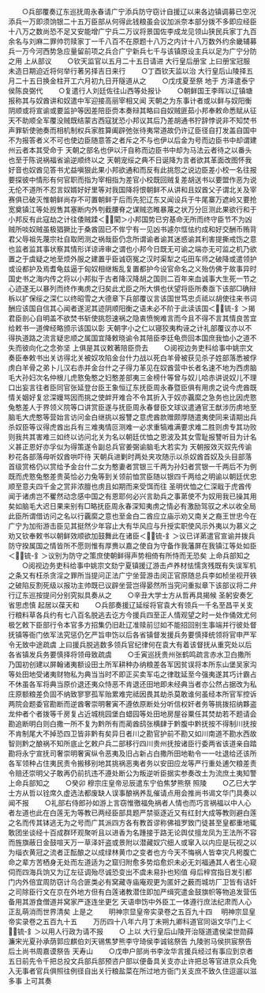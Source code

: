 <!-- { "loadSidebar": true } -->
　　○兵部覆奏辽东巡抚周永春请广宁添兵防守窃计自援辽以来各边镇调募已空况添兵一万即须饷银二十五万臣部从何得此钱粮虽会议加派奈本部分拨不多即应经臣十八万之数尚恐不足又安能增广宁兵二万议将景国佐李成龙见领山狭民兵家丁九百余名与刘麻二罪帅罚赎家丁一千八百不在原题十八万之内计十八万数外约余畿辅募兵一万今河西势急应量留前项之兵合广宁新兵七千与该镇原设主兵以足为广宁分防之用  上从部议
　　○钦天监官以五月二十五日请进  大行皇后册宝  上曰册宝冠服未造日期迫近将何举行著另择吉日来行
　　○丁酉钦天监以治  大行皇后山陵择五月二十五日换金柱开工六月初九日开隧道从之
　　○戊戌夏至祭  地于  方泽遣泰宁侯陈良弼代
　　○复遣行人刘廷佐往山西等处报讣
　　○朝鲜国王李晖以辽镇塘报称其与奴酋讲和奴遣中军迎接高丽宰相又闻  天朝之为东事计者或以鲜与奴阳衡阴顺或将宣谕或要监护等因差陪臣赍本奏辩其略曰自奴贼匪茹小邦奉敕命悉赋从征天不助顺全军覆没贼既结蒙古西寇犹恐小邦议其后乃差胡通书狞辞悖说非不知焚书声罪斩使驰奏而相机制权兵家胜算阖辟弛张待夷常道故仍许辽臣径自打发盖自国中不为报答者义不可也使边臣随意答之者斥之不与也伊以后金为号而边臣书中却谓建州云者本其受命于  天朝之部名也伊以汗自称而边臣书中却为马法云者待之以番头也至于陈说祸福省谕逆顺终以之  天朝宠绥之典不日诞降为言者欲其革面改图怀我好音也奴酋见答书尤益嗔狠此果小邦欲通和而反有此挑怨之说边臣差小校一名往报要探彼中情形有何官职而指为宰相指为差官小校既回贼复差胡送书以要盟作恶为说无伦不道所不忍言奴婿好好里等对我国降将恨朝鲜不从讲和且奴酋父子谓北关及宰赛俱已破灭惟朝鲜尚存不可置朝鲜于后而先犯辽东又闻设兵于牛尾寨万遮岭又要抢宽奠镇江等处觊售其塞断内外刳截腰脊之谋贼恣睢暴蔑之状万分叵测此果欲行和于小邦反有此寇劫之计往倭贼蹂＜閵＞小邦国势已穷基命无所而终守臣节不为凶贼所啖奴贼虽极猖獗比于桑酋固已不侔宁有一见凶书遽尔恇怯约成和好交酬币贿背  君父辱祖先蔑宗社自取罔测之祸哉臣仍念所谓谕者谕其迷惑谕其利害提撕戒饬之意也监者监其事状察其情形详谅谛审之谓也小邦今日既无可谕之端亦无可监之机乃欲置之于虞疑之地至烦外服之建置乎臣诚窃冤之汉时渠犁之屯田车师之破降或遣领护或设都护及焉耆龟兹逼于匈奴相继叛乱复置都护今设官命名之义殆仿佛于故事异时国史书之海内传之将以小邦拟于古者降汉降胡之国则二百年来血诚事大生死一节之心迹遂无以暴列而终作夷虏之归矣此尤臣之所大惧也伏望将臣所奏亟下该部□确辩柝以扩保绥之深仁以终昭雪之大德章下兵部覆议言该国世笃忠贞祗以胡使往来书词酬应该国自信其心闻者遂泥其迹阴顺阳衡之语未必不阶于此读该国＜锍-釒＞揭君臣剖心自明盖不欲焚书斩使挑怨速祸之隐衷愤惋难言而今且不得不言其情良苦宜给敕书一道俾经略颁示该国以彰  天朝字小之仁以寝狡夷构诬之计礼部覆议亦以不得执道路之流言疑忠顺之属国宜降敕晓谕令其陪臣李廷龟赍回本国庶我恤小之道不失而彼向化之念弥坚  上俱是其议敕著陪臣赍去
　　○阅视边务吏科给事中姚宗文奏臣奉敕书出关访得北关被奴攻陷金台什力战以死白羊骨被获见杀子姓部落悉被俘虏白羊骨之弟卜儿汉右赤并金台什之子得力革见在奴酋营中长者名速不地为西虏脑毛大孙妇次名仲根儿虎憝兔憨之妇憨差部夷三金榜什等曾与奴儿哈赤讲说奴儿不理口出妄言往者臣同官张延登台臣王象恒辽东抚臣周永春暨臣俱有用虏之说今虎酋既情关姻好复忿深嫚骂因而挑之使衅开难合不令其折入于奴亦覊縻之急务也比因虎憝兔憨差人于界领义院等口讲赏臣遂与抚臣周永春督臣文球议遣通官王猷涉历虏地至脑毛大虎憨等营始言访问金白继挑以报讐之意虎酋款赠颇厚随遣夷使同来请期出兵杀奴臣等议得虎酋出兵有三难夷情叵测难一必求重犒难满要求难二胜则虏专其功败则我共其害难三如终以访问北关为名以朝廷优恤之恩波及其女雪耻报讐听目为计名义甚正恩好亦孚似为得策遂令副总兵官姜弼谕脑毛大若实为  天朝报效灭奴先传谕粆花各部落毋听奴酋哄吓待  天朝兵进剿时两处夹攻随示以杀奴酋首奴及头目部落首级赏格仍以赏给予金台什二女为憨妻者赏银三千两为孙妇者赏银一千两后不为例既而虎憝兔憨差贵英恰必力兔等到关领前恤赏臣随以银四千两给之明谕以朝廷优忠顺至意夫四千金之赏非浓膻也虏且如期而来受饵而往  圣明优恤之仁深戢于虎酋传闻于诸虏岂不矍然动念感中国之有恩耶何必兴言助兵之事苐使不为奴用我已操其用矣如脑毛大迟日果来别有□略抚臣周永春深知夷虏之情必有激励驾驭之术以收全局此臣所谓借访问之名以行覊縻之意也至金白二酋应立庙示劝又南关之裔王世忠今在广宁为加衔游击臣见其挺然少年容止大有华风应与升授实职使风示外夷以为慕义之劝又钦奉敕书以朝鲜效顺欲加鼓舞此在诸臣＜锍-釒＞议已详苐遣官宣谕并拨兵防守揆属国之情皆所不愿则惟有厚赉以嘉之使自为守备作我藩屏在我镇江等处如臣＜锍-釒＞议别为防守之策庶使朝鲜得声势相倚有所恃而无恐矣  上命兵部知之
　　○阅视边务吏科给事中姚宗文劾宁夏镇援辽游击卢养材怯懦贪残既有失误军机之条又有枉杀贪淫之罪所当提问正法广宁坐营游击闵正官原随总兵李如桢坐视开铁之破陷反割死级以报功主帅既已议辟坐营岂得晏然所当究问重拟章下该部议将二弁行辽东巡按提问分别究拟具奏从之
　　○辛丑大学士方从哲再具揭候  圣躬安奏乞省思虑慎  起居以葆天和
　　○兵部奏援辽延绥将官袁大有领兵一千名至昌平关支行粮料草各兵约有七八百名脱逃去讫方今援兵四至正人情观望之时一处作俑效尤何极乞敕下臣部行令本官多方招集仍旧赴辽准赎前愆如不能招回别生事端并行彼处督抚镇等衙门依军法究惩仍乞严旨申饬以后各省镇督发援兵务要慎择统领将官申严军令无致中途疏虞  上曰援兵脱逃数多领兵官纪律何在袁大有着该督抚从重究处以后各省镇发兵务要慎择将领毋致疏虞
　　○壬寅巡抚贵州张鹤鸣疏言赤水卫白撒所乃国初创建以屏翰诸夷额设田土所军耕种办纳粮差各军因贫误将本所东山堡吴家沟等处田地受诸夷财物私为典当当时不即正买卖军屯之律耽延至今强夷遂其巧计霸占不休虽各军将典当原价退还夷众恃恶不肯退还田地即未经典当者亦公然占据改为私庄原额粮差负固不纳致寥寥孤军贻累难完祗因畏其劫杀莫敢谁何虽经本所官军控诉两院会题委官勘断而逆酋奢崇明奢寅不遵依原断处分听信权奸者务等挑拨招纳夥盗龙仲者个者拨等千房复占近城桃园堡白蜡园等处田地房屋谷粟任其焚劫若不题请会勘追断明白则白撒一所不复为黔所有而蔺酋鸱张横肆于黔腹中黔抚按不得制川抚按不肯制尾大不掉恐四卫皆非黔有矣异日者川之勘官护前不勘又如川南道不勘水西故智则黔之酿祸不知所底止乞敕户兵二部移行四川贵州抚按诸臣行委两省该道亲自踏勘将永宁宣抚司奢崇明奢寅纵令恶夷及旧占新占白撒所田地勒令一一吐退给还该所各军领种占住夷民责令搬移别地其挑祸恶夷者务以安田应龙等严行重处逋欠粮差责令赔还崇明父子敢再仍前抗违不遵处断公为叛逆听臣据实参奏改土为流庶土夷知警  上命兵部知之
　　○癸卯  穆宗庄皇帝忌辰遣东宁伯焦梦熊祭  照陵
　　○乙巳大学士方从哲以铨席久虚选法都废缺人误事酿祸养乱催请点用会推尚书谒文华门具奏以闻不报
　　○礼部右侍郎孙如游上言窃惟徼福免祸者人情也而巧言祸福以中人心者左道也此在白莲无为等教已两经臣部具题严禁驱逐近又有红封大成等教则避白莲之名而传其钵逃无为之号而广其派四方各有教首谬称佛祖罗致门徒甚至皇都重地辄敢团坐谈经十百成群环观聚听且以进香为名踵接于路无论舆仗擅龙凤为王法所不容而旌旗蔽日金鼓喧天万一草泽奸盗或景附以潜藏奴穴细人或窜入以内应是玩视之以为缁衣黄冠之流者正酝酿之以成绿林黄巾之变者也方今天不悔祸人皆幸灾凡枵腹亡命之辈方苦栖身无处而左道适为之窟归附愈多势焰愈炽未必无刘福通其人者生心窥伺而四海兵饷又为辽左征调殆尽诚恐变出不虞未易扑也矧值  母后梓宫指日发引都门内外倍宜周防窃计乌合匪类必有窝藏寺庙庵观更为匿奸之薮而城坊厂卫皆有诘奸之司除臣行文在京在外地方但有白莲诸教潜住即加严缉究遣金鼓旗帜等物追发营伍备用其游食僧道并窝家严逐连坐更乞  天语申饬中外臣工一体遵行庶法纪肃而人心正乱萌消而世界清矣  上是之
　　明神宗显皇帝实录卷之五百九十四
　明神宗显皇帝实录卷之五百九十五
　　万历四十八年六月丁未朔九卿科道官同诣文华门上＜锍-釒＞以用人行政为请不报
　　○  上以  大行皇后山陵开治隧道遣侯梁世勋薛濂宋光夏孙承荫郭应麒伯刘天锡焦梦熊李守琦侯李诚铭祭告  九陵驸马侯拱宸祭告  后土尚书周嘉谟祭告  天寿山
　　○戊申户部尚书李汝华言援兵经过有事应到京者五日前先令千把总投文兵部兵部预咨户部以便备具关支亦止许把总等官进京众兵免入无事者官兵俱照往例径自出关行粮盐菜在所过地方衙门关支庶不致久住逗遛以滋多事  上可其奏
